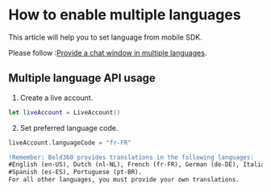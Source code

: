 # How to enable multiple languages

This article will help you to set language from mobile SDK.

Please follow :[Provide a chat window in multiple languages](https://help.bold360.com/help/EN/Bold360/Bold360/t_window_mulitlingual.html).

## Multiple language API usage

1. Create a live account.

```swift
let liveAccount = LiveAccount()
```

2. Set preferred language code.

```swift
liveAccount.languageCode = "fr-FR"
```

```diff
!Remember: Bold360 provides translations in the following languages: 
#English (en-US), Dutch (nl-NL), French (fr-FR), German (de-DE), Italian (it-IT), 
#Spanish (es-ES), Portuguese (pt-BR). 
For all other languages, you must provide your own translations.
```
